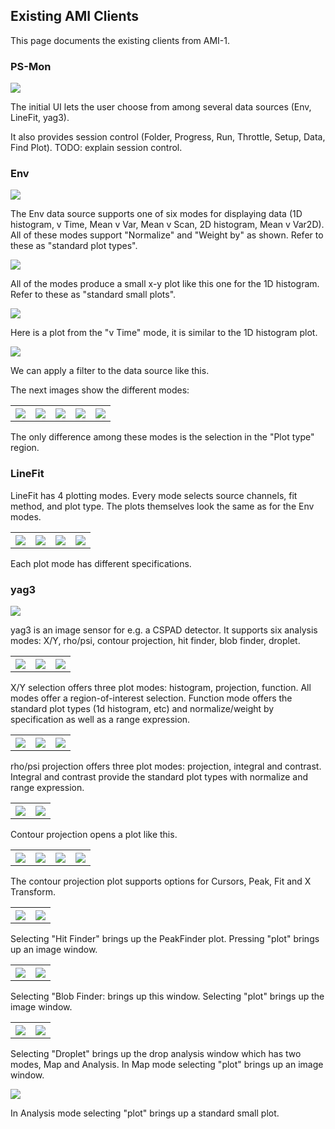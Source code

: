 
## Existing AMI Clients

This page documents the existing clients from AMI-1.

### PS-Mon

<img src="clients/AMI1_screenshots/PS-Mon_001.png">

The initial UI lets the user choose from among several data sources
(Env, LineFit, yag3).

It also provides session control
(Folder, Progress, Run, Throttle, Setup, Data, Find Plot).
TODO: explain session control.


### Env

<img src="clients/AMI1_screenshots/Env_1d_histogram_UI_002.png">

The Env data source supports one of six modes for displaying data
(1D histogram, v Time, Mean v Var, Mean v Scan, 2D histogram, Mean v Var2D).
All of these modes support "Normalize" and "Weight by" as shown.
Refer to these as "standard plot types".


<img src="clients/AMI1_screenshots/1dhistogram_003.png">

All of the modes produce a small x-y plot like this one for the 1D histogram.
Refer to these as "standard small plots".

<img src="clients/AMI1_screenshots/1d_vtime_1_004.png">

Here is a plot from the "v Time" mode, it is similar to the 1D histogram plot.

<img src="clients/AMI1_screenshots/Env_Filter_005.png">

We can apply a filter to the data source like this.

The next images show the different modes:

<table style="width:100%">
<tr>
<th>
<img src="clients/AMI1_screenshots/Env_vtime_UI_006.png">
</th>
<th>
<img src="clients/AMI1_screenshots/Env_mean_v_var_UI_007.png">
</th>
<th>
<img src="clients/AMI1_screenshots/Env_mean_v_scan_UI_008.png">
</th>
<th>
<img src="clients/AMI1_screenshots/Env_2d_histogram_UI_009.png">
</th>
<th>
<img src="clients/AMI1_screenshots/Env_mean_v_var2D_UI_010.png">
</th>
</tr>
</table>

The only difference among these modes is the selection in the "Plot type" region.

### LineFit

LineFit has 4 plotting modes.  Every mode selects source channels, fit method, and plot type.
The plots themselves look the same as for the Env modes.

<table style="width:100%">
<tr>
<th>
<img src="clients/AMI1_screenshots/LineFit_vTime_UI_011.png">
</th>
<th>
<img src="clients/AMI1_screenshots/LineFit_meanVVar_UI_012.png">
</th>
<th>
<img src="clients/AMI1_screenshots/LineFit_meanVScan_013.png">
</th>
<th>
<img src="clients/AMI1_screenshots/LineFit_meanVVar2D_014.png">
</th>
</tr>
</table>


Each plot mode has different specifications.

### yag3


<img src="clients/AMI1_screenshots/yag3_016.png">

yag3 is an image sensor for e.g. a CSPAD detector.
It supports six analysis modes:
X/Y, rho/psi, contour projection, hit finder, blob finder, droplet.

<table style="width:100%">
<tr>
<th>
<img src="clients/AMI1_screenshots/yag_XY_image_projection_histogram_017.png">
</th>
<th>
<img src="clients/AMI1_screenshots/yag_XY_image_projection_projection_018.png">
</th>
<th>
<img src="clients/AMI1_screenshots/yag_XY_image_projection_function_019.png">
</th>
</tr>
</table>

X/Y selection offers three plot modes:
histogram, projection, function.
All modes offer a region-of-interest selection.
Function mode offers the standard plot types (1d histogram, etc) and normalize/weight by specification
as well as a range expression.


<table style="width:100%">
<tr>
<th>
<img src="clients/AMI1_screenshots/yag_rho_psi_projection_020.png">
</th>
<th>
<img src="clients/AMI1_screenshots/yag_rho_psi_integral_021.png">
</th>
<th>
<img src="clients/AMI1_screenshots/yag_rho_psi_contrast_022.png">
</th>
</tr>
</table>

rho/psi projection offers three plot modes:
projection, integral and contrast.
Integral and contrast provide the standard plot types with normalize and range expression.


<table style="width:100%">
<tr>
<th>
<img src="clients/AMI1_screenshots/yag_Contour_Projection_023.png">
</th>
<th>
<img src="clients/AMI1_screenshots/yag_Contour_Projection_plot_024.png">
</th>
</tr>
</table>


Contour projection opens a plot like this.

<table style="width:100%">
<tr>
<th>
<img src="clients/AMI1_screenshots/yag_Contour_Projection_plot_Cursors_025.png">
</th>
<th>
<img src="clients/AMI1_screenshots/yag_Contour_Projection_plot_peakfit_026.png">
</th>
<th>
<img src="clients/AMI1_screenshots/yag_Contour_Projection_plot_Fit_027.png">
</th>
<th>
<img src="clients/AMI1_screenshots/yag_Contour_Projection_plot_XTransform_028.png">
</th>
</tr>
</table>

The contour projection plot supports options for Cursors, Peak, Fit and X Transform.


<table style="width:100%">
<tr>
<th>
<img src="clients/AMI1_screenshots/yag_HitFinder_029.png">
</th>
<th>
<img src="clients/AMI1_screenshots/yag_HitFinder_plot_030.png">
</th>
</tr>
</table>

Selecting "Hit Finder" brings up the PeakFinder plot.
Pressing "plot" brings up an image window.


<table style="width:100%">
<tr>
<th>
<img src="clients/AMI1_screenshots/yag_BlobFinder_031.png">
</th>
<th>
<img src="clients/AMI1_screenshots/yag_BlobFinder_plot_032.png">
</th>
</tr>
</table>

Selecting "Blob Finder: brings up this window.
Selecting "plot" brings up the image window.

<table style="width:100%">
<tr>
<th>
<img src="clients/AMI1_screenshots/yag_Droplet_map_UI_033.png">
</th>
<th>
<img src="clients/AMI1_screenshots/yag_Droplet_plot_030.png">
</th>
</tr>
</table>


Selecting "Droplet" brings up the drop analysis window which has two modes, Map and Analysis.
In Map mode selecting "plot" brings up an image window.

<img src="clients/AMI1_screenshots/yag_Droplet_analysis_UI_034.png">

In Analysis mode selecting "plot" brings up a standard small plot.
